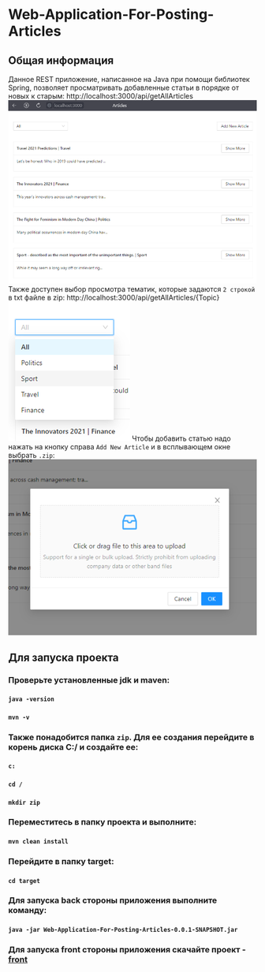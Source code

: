 # Web-Application-For-Posting-Articles
## Общая информация
Данное REST приложение, написанное на Java при помощи библиотек Spring, позволяет просматривать добавленные статьи в порядке от новых к старым:
http://localhost:3000/api/getAllArticles
![articles](https://github.com/tsragravorogh/Web-Application-For-Posting-Articles/blob/master/images/2021-11-09_16-49-56.png)
Также доступен выбор просмотра тематик, которые задаются `2 строкой` в txt файле в zip:
http://localhost:3000/api/getAllArticles/{Topic}
![articles](https://github.com/tsragravorogh/Web-Application-For-Posting-Articles/blob/master/images/2021-11-09_16-53-29.png)
Чтобы добавить статью надо нажать на кнопку справа `Add New Article` и в всплывающем окне выбрать `.zip`:
![articles](https://github.com/tsragravorogh/Web-Application-For-Posting-Articles/blob/master/images/2021-11-09_16-53-02.png)

## Для запуска проекта
### Проверьте установленные jdk и maven:
#### `java -version`
#### `mvn -v`
### Также понадобится папка `zip`. Для ее создания перейдите в корень диска C:/ и создайте ее:
#### `c:`
#### `cd /`
#### `mkdir zip`
### Переместитесь в папку проекта и выполните:
#### `mvn clean install`
### Перейдите в папку target:
#### `cd target`
### Для запуска back стороны приложения выполните команду:
#### `java -jar Web-Application-For-Posting-Articles-0.0.1-SNAPSHOT.jar`
### Для запуска front стороны приложения скачайте проект - [front](https://github.com/tsragravorogh/articles)

